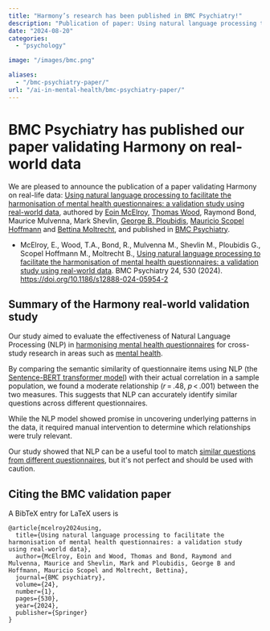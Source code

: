 ```yaml
---
title: "Harmony’s research has been published in BMC Psychiatry!"
description: "Publication of paper: Using natural language processing to facilitate the harmonisation of mental health questionnaires: a validation study using real-world data, published in BMC Psychiatry."
date: "2024-08-20"
categories: 
  - "psychology"

image: "/images/bmc.png"

aliases:
  - "/bmc-psychiatry-paper/"
url: "/ai-in-mental-health/bmc-psychiatry-paper/"
---
```


# BMC Psychiatry has published our paper validating Harmony on real-world data

We are pleased to announce the publication of a paper validating Harmony on real-life data: [Using natural language processing to facilitate the harmonisation of mental health questionnaires: a validation study using real-world data](https://bmcpsychiatry.biomedcentral.com/articles/10.1186/s12888-024-05954-2), authored by [Eoin McElroy](/our-team/), [Thomas Wood](https://fastdatascience.com), Raymond Bond, Maurice Mulvenna, Mark Shevlin, [George B. Ploubidis](/our-team/), [Mauricio Scopel Hoffmann](/our-team/) and [Bettina Moltrecht](/our-team/), and published in [BMC Psychiatry](https://bmcpsychiatry.biomedcentral.com/).

* McElroy, E., Wood, T.A., Bond, R., Mulvenna M., Shevlin M., Ploubidis G., Scopel Hoffmann M., Moltrecht B., [Using natural language processing to facilitate the harmonisation of mental health questionnaires: a validation study using real-world data](https://bmcpsychiatry.biomedcentral.com/articles/10.1186/s12888-024-05954-2#citeas). BMC Psychiatry 24, 530 (2024). https://doi.org/10.1186/s12888-024-05954-2




## Summary of the Harmony real-world validation study

Our study aimed to evaluate the effectiveness of Natural Language Processing (NLP) in [harmonising mental health questionnaires](/ces-d-vs-gad-7/) for cross-study research in areas such as [mental health](/ai-in-mental-health/).

By comparing the semantic similarity of questionnaire items using NLP (the [Sentence-BERT transformer model](/measuring-the-performance-of-nlp-algorithms/)) with their actual correlation in a sample population, we found a moderate relationship (*r* = .48, *p* < .001) between the two measures. This suggests that NLP can accurately identify similar questions across different questionnaires. 

While the NLP model showed promise in uncovering underlying patterns in the data, it required manual intervention to determine which relationships were truly relevant. 

Our study showed that NLP can be a useful tool to match [similar questions from different questionnaires](/data-harmonisation/find-matching-and-common-items-in-questionnaires-and-surveys/), but it's not perfect and should be used with caution.

## Citing the BMC validation paper

A BibTeX entry for LaTeX users is

```
@article{mcelroy2024using,
  title={Using natural language processing to facilitate the harmonisation of mental health questionnaires: a validation study using real-world data},
  author={McElroy, Eoin and Wood, Thomas and Bond, Raymond and Mulvenna, Maurice and Shevlin, Mark and Ploubidis, George B and Hoffmann, Mauricio Scopel and Moltrecht, Bettina},
  journal={BMC psychiatry},
  volume={24},
  number={1},
  pages={530},
  year={2024},
  publisher={Springer}
}
```
